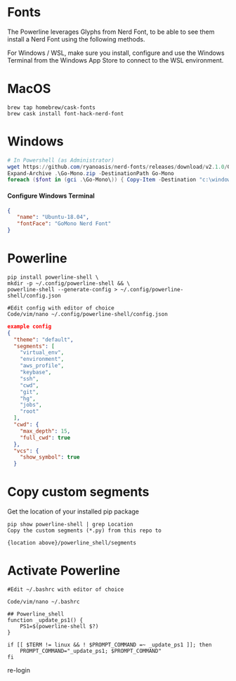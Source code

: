 # Fonts
The Powerline leverages Glyphs from Nerd Font, to be able to see them install a Nerd Font using the following methods.

For Windows / WSL, make sure you install, configure and use the Windows Terminal from the Windows App Store to connect to the WSL environment.


# MacOS
```console
brew tap homebrew/cask-fonts
brew cask install font-hack-nerd-font
```

# Windows
```Powershell
# In Powershell (as Administrator)
wget https://github.com/ryanoasis/nerd-fonts/releases/download/v2.1.0/Go-Mono.zip -OutFile Go-Mono.zip
Expand-Archive .\Go-Mono.zip -DestinationPath Go-Mono
foreach ($font in (gci .\Go-Mono\)) { Copy-Item -Destination "c:\windows\fonts" -Path $font.fullpath -Force }
```

#### Configure Windows Terminal

```json
{
   "name": "Ubuntu-18.04",
   "fontFace": "GoMono Nerd Font"
}
```

# Powerline
```console
pip install powerline-shell \
mkdir -p ~/.config/powerline-shell && \
powerline-shell --generate-config > ~/.config/powerline-shell/config.json

#Edit config with editor of choice
Code/vim/nano ~/.config/powerline-shell/config.json
```
```json
example config 
{
  "theme": "default",
  "segments": [
    "virtual_env",
    "environment",
    "aws_profile",
    "keybase",
    "ssh",
    "cwd",
    "git",
    "hg",
    "jobs",
    "root"
  ],
  "cwd": {
    "max_depth": 15,
    "full_cwd": true
  },
  "vcs": {
    "show_symbol": true
  }
```

# Copy custom segments

Get the location of your installed pip package

```console
pip show powerline-shell | grep Location
Copy the custom segments (*.py) from this repo to

{location above}/powerline_shell/segments
```
 


# Activate Powerline
```console
#Edit ~/.bashrc with editor of choice

Code/vim/nano ~/.bashrc

## Powerline_shell
function _update_ps1() {
    PS1=$(powerline-shell $?)
}

if [[ $TERM != linux && ! $PROMPT_COMMAND =~ _update_ps1 ]]; then
    PROMPT_COMMAND="_update_ps1; $PROMPT_COMMAND"
fi
```

re-login